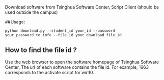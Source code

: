 Download software from Tsinghua Software Center, Script Client
(should be used outside the campus)

##Usage:
```
python download.py --student_id your_id --password your_password_to_info --file_id your_download_file_id
```

## How to find the file id ?
Use the web browser to open the software homepage of Tsinghua Software Center, The url of each software contains the file id.
For example, 1663 corresponds to the activate script for win10.